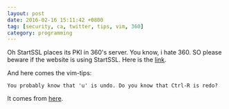 ```yaml
---
layout: post
date: 2016-02-16 15:11:42 +0800
tag: [security, ca, twitter, tips, vim, 360]
category: programming
---
```


Oh StartSSL places its PKI in 360's server. You know, i hate 360. SO please beware if the website is using StartSSL.
Here is the [link](https://pierrekim.github.io/blog/2016-02-16-why-i-stopped-using-startssl-because-of-qihoo-360.html).

And here comes the vim-tips:
```
You probably know that 'u' is undo. Do you know that Ctrl-R is redo?
```
It comes from [here](https://twitter.com/vimtips/status/699277152399835136).

